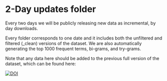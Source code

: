 # 2-Day updates folder

Every two days we will be publicly releasing new data as incremental, by day downloads.

Every folder corresponds to one date and it includes both the unfiltered and filtered (_clean) versions of the dataset. We are also automatically generating the top 1000 frequent terms, bi-grams, and try-grams.

Note that any data here should be added to the previous full version of the dataset, which can be found here:

[![DOI](https://zenodo.org/badge/DOI/10.5281/zenodo.3723940.svg)](https://doi.org/10.5281/zenodo.3723940)
